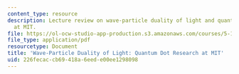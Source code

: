 ```yaml
---
content_type: resource
description: Lecture review on wave-particle duality of light and quantum dot research
  at MIT.
file: https://ol-ocw-studio-app-production.s3.amazonaws.com/courses/5-111-principles-of-chemical-science-fall-2008/226fecaccb69418a6eede00ee1298098_bioex_lect3.pdf
file_type: application/pdf
resourcetype: Document
title: 'Wave-Particle Duality of Light: Quantum Dot Research at MIT'
uid: 226fecac-cb69-418a-6eed-e00ee1298098
---
```


